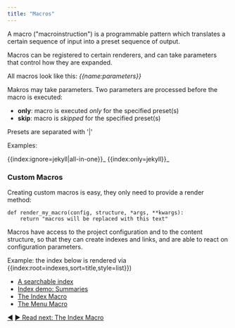 ```yaml
---
title: "Macros"
---
```



A macro ("macroinstruction") is a programmable pattern which translates a certain sequence of input into a preset sequence of output.

Macros can be registered to certain renderers, and can take parameters that control how they are expanded.

All macros look like this: _&#0123;&#0123;name:parameters&#0125;&#0125;_ 

Makros may take parameters. Two parameters are processed before the macro is executed:

- **only**: macro is executed _only_ for the specified preset(s)
- **skip**: macro is _skipped_ for the specified preset(s)

Presets are separated with '|'

Examples:

   &#0123;&#0123;index:ignore=jekyll|all-in-one&#0125;&#0125;_
   &#0123;&#0123;index:only=jekyll&#0125;&#0125;_

### Custom Macros

Creating custom macros is easy, they only need to provide a render method:

    def render_my_macro(config, structure, *args, **kwargs):
        return "macros will be replaced with this text"


Macros have access to the project configuration and to the content structure, so that they can create indexes and links, and are able to react on configuration parameters.


Example: the index below is rendered via &#0123;&#0123;index:root=indexes,sort=title,style=list&#0125;&#0125;)

- [A searchable index](index-demo-searchable.html)
- [Index demo: Summaries](index-demo-summary.html)
- [The Index Macro](index-macro.html)
- [The Menu Macro](menu-macro.html)




<div class="bottom-nav">
<a href="templates.html" title="Back to: Templates">◀</a> <a href="index-macro.html" title="Read next: The Index Macro">▶ Read next: The Index Macro</a>
</div>


<script type="text/javascript">
Mousetrap.bind('g n', function() {
    window.location.href = 'index-macro.html';
    return false;
});
</script>

